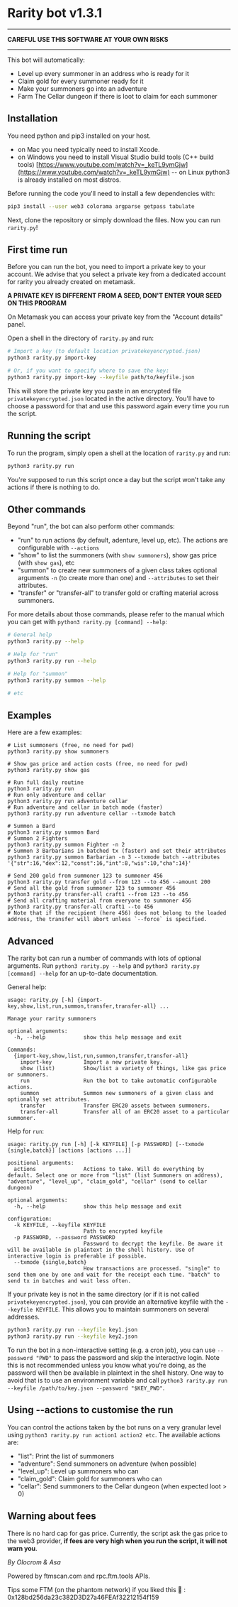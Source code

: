 # Rarity bot v1.3.1

___________________________________________________

**CAREFUL USE THIS SOFTWARE AT YOUR OWN RISKS**

_____________________________________________________


This bot will automatically:

- Level up every summoner in an address who is ready for it
- Claim gold for every summoner ready for it
- Make your summoners go into an adventure
- Farm The Cellar dungeon if there is loot to claim for each summoner

## Installation

You need python and pip3 installed on your host. 

- on Mac you need typically need to install Xcode.
- on Windows you need to install Visual Studio build tools (C++ build tools) [https://www.youtube.com/watch?v=_keTL9ymGjw](https://www.youtube.com/watch?v=_keTL9ymGjw)
-- on Linux python3 is already installed on most distros.

Before running the code you'll need to install a few dependencies with:

```sh
pip3 install --user web3 colorama argparse getpass tabulate
```

Next, clone the repository or simply download the files. Now you can run `rarity.py`!

## First time run

Before you can run the bot, you need to import a private key to your account. We advise that you select a private key from a dedicated account for rarity you already created on metamask.

**A PRIVATE KEY IS DIFFERENT FROM A SEED, DON'T ENTER YOUR SEED ON THIS PROGRAM**

On Metamask you can access your private key from the "Account details" panel.

Open a shell in the directory of `rarity.py` and run:

```sh
# Import a key (to default location privatekeyencrypted.json)
python3 rarity.py import-key

# Or, if you want to specify where to save the key:
python3 rarity.py import-key --keyfile path/to/keyfile.json
```

This will store the private key you paste in an encrypted file `privatekeyencrypted.json` located in the active directory. You'll have to choose a password for that and use this password again every time you run the script.

## Running the script

To run the program, simply open a shell at the location of `rarity.py` and run:

```sh
python3 rarity.py run
```

You're supposed to run this script once a day but the script won't take any actions if there is nothing to do.

## Other commands

Beyond "run", the bot can also perform other commands:

- "run" to run actions (by default, adenture, level up, etc). The actions are configurable with `--actions`
- "show" to list the summoners (with `show summoners`), show gas price (with `show gas`), etc
- "summon" to create new summoners of a given class takes optional arguments `-n` (to create more than one) and `--attributes` to set their attributes.
- "transfer" or "transfer-all" to transfer gold or crafting material across summoners.

For more details about those commands, please refer to the manual which you can get with `python3 rarity.py [command] --help`:

```sh
# General help
python3 rarity.py --help

# Help for "run"
python3 rarity.py run --help

# Help for "summon"
python3 rarity.py summon --help

# etc
```

## Examples

Here are a few examples:

```shell
# List summoners (free, no need for pwd)
python3 rarity.py show summoners

# Show gas price and action costs (free, no need for pwd)
python3 rarity.py show gas

# Run full daily routine
python3 rarity.py run
# Run only adventure and cellar
python3 rarity.py run adventure cellar
# Run adventure and cellar in batch mode (faster)
python3 rarity.py run adventure cellar --txmode batch

# Summon a Bard
python3 rarity.py summon Bard
# Summon 2 Fighters
python3 rarity.py summon Fighter -n 2
# Summon 3 Barbarians in batched tx (faster) and set their attributes 
python3 rarity.py summon Barbarian -n 3 --txmode batch --attributes '{"str":16,"dex":12,"const":16,"int":8,"wis":10,"cha":14}'

# Send 200 gold from summoner 123 to summoner 456
python3 rarity.py transfer gold --from 123 --to 456 --amount 200
# Send all the gold from summoner 123 to summoner 456
python3 rarity.py transfer-all craft1 --from 123 --to 456 
# Send all crafting material from everyone to summoner 456
python3 rarity.py transfer-all craft1 --to 456
# Note that if the recipient (here 456) does not belong to the loaded address, the transfer will abort unless `--force` is specified.
```


## Advanced

The rarity bot can run a number of commands with lots of optional arguments. Run `python3 rarity.py --help` and `python3 rarity.py [command] --help` for an up-to-date documentation.

General help:
```
usage: rarity.py [-h] {import-key,show,list,run,summon,transfer,transfer-all} ...

Manage your rarity summoners

optional arguments:
  -h, --help            show this help message and exit

Commands:
  {import-key,show,list,run,summon,transfer,transfer-all}
    import-key          Import a new private key.
    show (list)         Show/list a variety of things, like gas price or summoners.
    run                 Run the bot to take automatic configurable actions.
    summon              Summon new summoners of a given class and optionally set attributes.
    transfer            Transfer ERC20 assets between summoners.
    transfer-all        Transfer all of an ERC20 asset to a particular summoner.

```

Help for `run`:
```
usage: rarity.py run [-h] [-k KEYFILE] [-p PASSWORD] [--txmode {single,batch}] [actions [actions ...]]

positional arguments:
  actions               Actions to take. Will do everything by default. Select one or more from "list" (list Summoners on address), "adventure", "level_up", "claim_gold", "cellar" (send to cellar dungeon)

optional arguments:
  -h, --help            show this help message and exit

configuration:
  -k KEYFILE, --keyfile KEYFILE
                        Path to encrypted keyfile
  -p PASSWORD, --password PASSWORD
                        Password to decrypt the keyfile. Be aware it will be available in plaintext in the shell history. Use of interactive login is preferable if possible.
  --txmode {single,batch}
                        How transactions are processed. "single" to send them one by one and wait for the receipt each time. "batch" to send tx in batches and wait less often.
```


If your private key is not in the same directory (or if it is not called `privatekeyencrypted.json`), you can provide an alternative keyfile with the `--keyfile KEYFILE`. This allows you to maintain summoners on several addresses.

```sh
python3 rarity.py run --keyfile key1.json
python3 rarity.py run --keyfile key2.json
```

To run the bot in a non-interactive setting (e.g. a cron job), you can use `--password "PWD"` to pass the password and skip the interactive login. 
Note this is not recommended unless you know what you're doing, as the password will then be available in plaintext in the shell history. 
One way to avoid that is to use an environment variable and call `python3 rarity.py run --keyfile /path/to/key.json --password "$KEY_PWD"`.

## Using --actions to customise the run

You can control the actions taken by the bot runs on a very granular level using `python3 rarity.py run action1 action2 etc`. 
The available actions are:

- "list": Print the list of summoners
- "adventure": Send summoners on adventure (when possible)
- "level_up": Level up summoners who can
- "claim_gold": Claim gold for summoners who can
- "cellar": Send summoners to the Cellar dungeon (when expected loot > 0)


## Warning about fees

There is no hard cap for gas price. Currently, the script ask the gas price to the web3 provider, **if fees are very high when you run the script, it will not warn you**.

*By Olocrom & Asa*

Powered by ftmscan.com and rpc.ftm.tools APIs.

Tips some FTM (on the phantom network) if you liked this 🙂 : 0x128bd256da23c382D3D27a46FEAf32212154f159